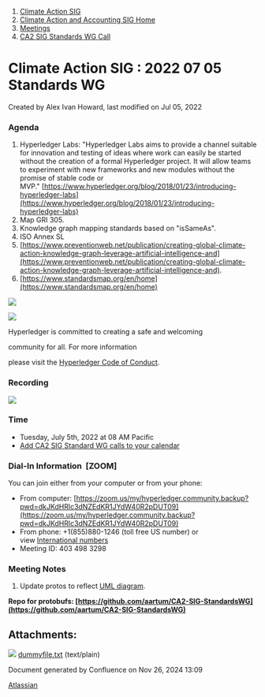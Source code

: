1. [Climate Action SIG](index.html)
2. [Climate Action and Accounting SIG Home](Climate-Action-and-Accounting-SIG-Home_19005445.html)
3. [Meetings](Meetings_19005583.html)
4. [CA2 SIG Standards WG Call](CA2-SIG-Standards-WG-Call_19007176.html)

# Climate Action SIG : 2022 07 05 Standards WG

Created by Alex Ivan Howard, last modified on Jul 05, 2022

### Agenda

1. Hyperledger Labs: "Hyperledger Labs aims to provide a channel suitable for innovation and testing of ideas where work can easily be started without the creation of a formal Hyperledger project. It will allow teams to experiment with new frameworks and new modules without the promise of stable code or MVP." [https://www.hyperledger.org/blog/2018/01/23/introducing-hyperledger-labs](https://www.hyperledger.org/blog/2018/01/23/introducing-hyperledger-labs)
2. Map GRI 305.
3. Knowledge graph mapping standards based on "isSameAs".
4. ISO Annex SL
5. [https://www.preventionweb.net/publication/creating-global-climate-action-knowledge-graph-leverage-artificial-intelligence-and](https://www.preventionweb.net/publication/creating-global-climate-action-knowledge-graph-leverage-artificial-intelligence-and).
6. [https://www.standardsmap.org/en/home](https://www.standardsmap.org/en/home)

![](https://wiki.hyperledger.org/download/attachments/29034696/Antitrustnotice.png?version=1&modificationDate=1581695654000&api=v2)

![](https://wiki.hyperledger.org/download/attachments/2392771/welcome.png?version=2&modificationDate=1572450107000&api=v2)

Hyperledger is committed to creating a safe and welcoming

community for all. For more information

please visit the [Hyperledger Code of Conduct](https://lf-hyperledger.atlassian.net/wiki/display/HYP/Hyperledger+Code+of+Conduct).

### Recording

![](plugins/servlet/confluence/placeholder/unknown-attachment)

### **Time**

- Tuesday, July 5th, 2022 at 08 AM Pacific
- [Add CA2 SIG Standard WG calls to your calendar](https://lists.hyperledger.org/g/climate-sig/ics/invite.ics?repeatid=36679)

### **Dial-In Information  \[ZOOM]**

You can join either from your computer or from your phone:

- From computer: [https://zoom.us/my/hyperledger.community.backup?pwd=dkJKdHRlc3dNZEdKR1JYdW40R2pDUT09](https://zoom.us/my/hyperledger.community.backup?pwd=dkJKdHRlc3dNZEdKR1JYdW40R2pDUT09)
- From phone: +1(855)880-1246 (toll free US number) or view [International numbers](https://zoom.us/u/bAaJoyznp)
- Meeting ID: 403 498 3298

### **Meeting Notes**

1. Update protos to reflect [UML diagram](https://lucid.app/lucidchart/ee1b6141-cf1e-4879-8448-d09a31df7d89/edit?viewport_loc=-97%2C86%2C2624%2C1052%2C0_0&invitationId=inv_0a6dac59-28fa-4dbc-b2d9-3d0dcfe29edd).

**Repo for protobufs: [https://github.com/aartum/CA2-SIG-StandardsWG](https://github.com/aartum/CA2-SIG-StandardsWG)**

## Attachments:

![](images/icons/bullet_blue.gif) [dummyfile.txt](attachments/19009485/19009491.txt) (text/plain)

Document generated by Confluence on Nov 26, 2024 13:09

[Atlassian](http://www.atlassian.com/)

